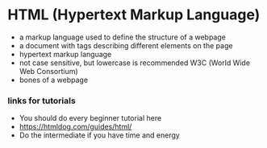 # HTML (Hypertext Markup Language)
- a markup language used to define the structure of a webpage
- a document with tags describing different elements on the page
- hypertext markup language
- not case sensitive, but lowercase is recommended W3C (World Wide Web Consortium)
- bones of a webpage
### links for tutorials
- You should do every beginner tutorial here
- https://htmldog.com/guides/html/
- Do the intermediate if you have time and energy

